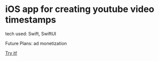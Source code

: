 # iOS app for creating youtube video timestamps

tech used: Swift, SwiftUI

Future Plans: ad monetization

[Try it!](https://appetize.io/app/guzyrbpoppczhwnm4vwehgvthu?device=iphone12&osVersion=15.5&scale=75)
